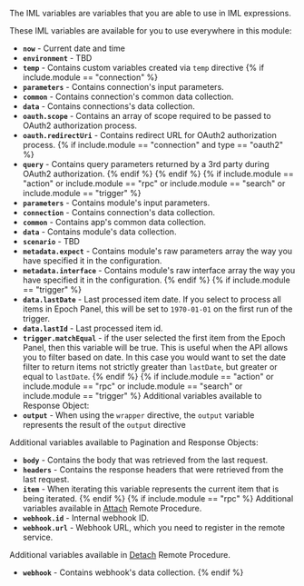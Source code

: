 The IML variables are variables that you are able to use in IML
expressions.

These IML variables are available for you to use everywhere in this module:

- **`now`** - Current date and time
- **`environment`** - TBD
- **`temp`** - Contains custom variables created via `temp` directive
{% if include.module == "connection" %}
- **`parameters`** - Contains connection's input parameters.
- **`common`** - Contains connection's common data collection.
- **`data`** - Contains connections's data collection.
- **`oauth.scope`** - Contains an array of scope required to be passed
  to OAuth2 authorization process.
- **`oauth.redirectUri`** - Contains redirect URL for OAuth2
  authorization process.
{% if include.module == "connection" and type == "oauth2" %}
- **`query`** - Contains query parameters returned by a 3rd party during
  OAuth2 authorization.
{% endif %}
{% endif %}
{% if include.module == "action" or include.module == "rpc" or include.module == "search" or include.module == "trigger" %}
- **`parameters`** - Contains module's input parameters.
- **`connection`** - Contains connection's data collection.
- **`common`** - Contains app's common data collection.
- **`data`** - Contains module's data collection.
- **`scenario`** - TBD
- **`metadata.expect`** - Contains module's raw parameters array the way
  you have specified it in the configuration.
- **`metadata.interface`** - Contains module's raw interface array the
  way you have specified it in the configuration.
{% endif %}
{% if include.module == "trigger" %}
- **`data.lastDate`** - Last processed item date. If you select to
  process all items in Epoch Panel, this will be set to
  `1970-01-01` on the first run of the trigger.
- **`data.lastId`** - Last processed item id.
- **`trigger.matchEqual`** - if the user selected the first item from
  the Epoch Panel, then this variable will be true. This
  is useful when the API allows you to filter based on date. In this
  case you would want to set the date filter to return items not
  strictly greater than `lastDate`, but greater or equal to `lastDate`.
{% endif %}
{% if include.module == "action" or include.module == "rpc" or include.module == "search" or include.module == "trigger" %}
Additional variables available to Response Object:
- **`output`** - When using the `wrapper` directive, the `output`
  variable represents the result of the `output` directive

Additional variables available to Pagination and Response Objects:
- **`body`** - Contains the body that was retrieved from the last
  request.
- **`headers`** - Contains the response headers that were retrieved from
  the last request.
- **`item`** - When iterating this variable represents the current item
  that is being iterated.
{% endif %}
{% if include.module == "rpc" %}
Additional variables available in [Attach](#attach-rpc) Remote
Procedure.
- **`webhook.id`** - Internal webhook ID.
- **`webhook.url`** - Webhook URL, which you need to register in the
  remote service.

Additional variables available in [Detach](#detach-rpc) Remote
Procedure.
- **`webhook`** - Contains webhook's data collection.
{% endif %}